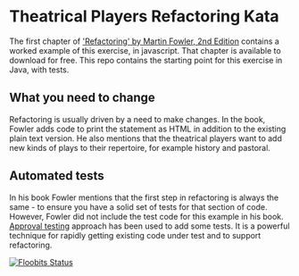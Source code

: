 Theatrical Players Refactoring Kata
====================================

The first chapter of ['Refactoring' by Martin Fowler, 2nd Edition](https://www.thoughtworks.com/books/refactoring2) 
contains a worked example of this exercise, in javascript. That chapter is available to download for free. 
This repo contains the starting point for this exercise in Java, with tests.

What you need to change
-----------------------
Refactoring is usually driven by a need to make changes. In the book, Fowler adds code to print the statement as HTML 
in addition to the existing plain text version. He also mentions that the theatrical players want to add new kinds of 
plays to their repertoire, for example history and pastoral.

Automated tests
---------------
In his book Fowler mentions that the first step in refactoring is always the same - to ensure you have a solid set of 
tests for that section of code. However, Fowler did not include the test code for this example in his book. 
[Approval testing](https://approvaltests.com) approach has been used to add some tests. It is a powerful technique for 
rapidly getting existing code under test and to support refactoring. 

[![Floobits Status](https://floobits.com/cromeroz-globant/Theatrical-Players-Kata.svg)](https://floobits.com/cromeroz-globant/Theatrical-Players-Kata/redirect)